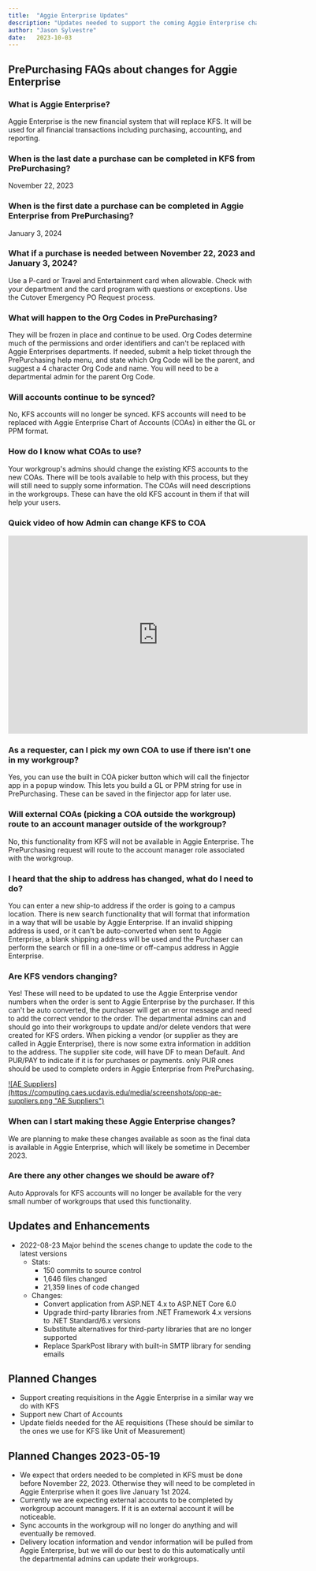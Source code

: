 ```yaml
---
title:  "Aggie Enterprise Updates"
description: "Updates needed to support the coming Aggie Enterprise changes in 2023"
author: "Jason Sylvestre"
date:   2023-10-03
---
```


## PrePurchasing FAQs about changes for Aggie Enterprise 

### What is Aggie Enterprise?
Aggie Enterprise is the new financial system that will replace KFS. It will be used for all financial transactions including purchasing, accounting, and reporting.

### When is the last date a purchase can be completed in KFS from PrePurchasing?
November 22, 2023

### When is the first date a purchase can be completed in Aggie Enterprise from PrePurchasing?
January 3, 2024 

### What if a purchase is needed between November 22, 2023 and January 3, 2024?
Use a P-card or Travel and Entertainment card when allowable.  Check with your department and the card program with questions or exceptions.
Use the Cutover Emergency PO Request process.


### What will happen to the Org Codes in PrePurchasing?
They will be frozen in place and continue to be used. Org Codes determine much of the permissions and order identifiers and can't be replaced with Aggie Enterprises departments.
If needed, submit a help ticket through the PrePurchasing help menu, and state which Org Code will be the parent, and suggest a 4 character Org Code and name. You will need to be a departmental admin for the parent Org Code.

### Will accounts continue to be synced?
No, KFS accounts will no longer be synced. KFS accounts will need to be replaced with Aggie Enterprise Chart of Accounts (COAs) in either the GL or PPM format.

### How do I know what COAs to use?
Your workgroup's admins should change the existing KFS accounts to the new COAs. There will be tools available to help with this process, but they will still need to supply some information.
The COAs will need descriptions in the workgroups. These can have the old KFS account in them if that will help your users.

### Quick video of how Admin can change KFS to COA

<iframe id="kaltura_player" src="https://cdnapisec.kaltura.com/p/1770401/sp/177040100/embedIframeJs/uiconf_id/29032722/partner_id/1770401?iframeembed=true&playerId=kaltura_player&entry_id=1_luv7yig9&flashvars[localizationCode]=en&amp;flashvars[sideBarContainer.plugin]=true&amp;flashvars[sideBarContainer.position]=left&amp;flashvars[sideBarContainer.clickToClose]=true&amp;flashvars[chapters.plugin]=true&amp;flashvars[chapters.layout]=vertical&amp;flashvars[chapters.thumbnailRotator]=false&amp;flashvars[streamSelector.plugin]=true&amp;flashvars[EmbedPlayer.SpinnerTarget]=videoHolder&amp;flashvars[dualScreen.plugin]=true&amp;flashvars[Kaltura.addCrossoriginToIframe]=true&amp;&wid=1_dnyfqma8" width="608" height="402" allowfullscreen webkitallowfullscreen mozAllowFullScreen allow="autoplay *; fullscreen *; encrypted-media *" sandbox="allow-downloads allow-forms allow-same-origin allow-scripts allow-top-navigation allow-pointer-lock allow-popups allow-modals allow-orientation-lock allow-popups-to-escape-sandbox allow-presentation allow-top-navigation-by-user-activation" frameborder="0" title="PrePurchasing Convert KFA account to Aggie Enterprise COA"></iframe>


### As a requester, can I pick my own COA to use if there isn't one in my workgroup?
Yes, you can use the built in COA picker button which will call the finjector app in a popup window. This lets you build a GL or PPM string for use in PrePurchasing. These can be saved in the finjector app for later use.

### Will external COAs (picking a COA outside the workgroup) route to an account manager outside of the workgroup?
No, this functionality from KFS will not be available in Aggie Enterprise. The PrePurchasing request will route to the account manager role associated with the workgroup.

### I heard that the ship to address has changed, what do I need to do?
You can enter a new ship-to address if the order is going to a campus location. There is new search functionality that will format that information in a way that will be usable by Aggie Enterprise.
If an invalid shipping address is used, or it can't be auto-converted when sent to Aggie Enterprise, a blank shipping address will be used and the Purchaser can perform the search or fill in a one-time or off-campus address in Aggie Enterprise.

### Are KFS vendors changing?
Yes! These will need to be updated to use the Aggie Enterprise vendor numbers when the order is sent to Aggie Enterprise by the purchaser. If this can't be auto converted, the purchaser will get an error message and need to add the correct vendor to the order.
The departmental admins can and should go into their workgroups to update and/or delete vendors that were created for KFS orders.
When picking a vendor (or supplier as they are called in Aggie Enterprise), there is now some extra information in addition to the address. The supplier site code, will have DF to mean Default. And PUR/PAY to indicate if it is for purchases or payments. only PUR ones should be used to complete orders in Aggie Enterprise from PrePurchasing.

<a data-toggle="lightbox" href="/media/screenshots/opp-ae-suppliers.png">
![AE Suppliers](https://computing.caes.ucdavis.edu/media/screenshots/opp-ae-suppliers.png "AE Suppliers")
</a>

### When can I start making these Aggie Enterprise changes?
We are planning to make these changes available as soon as the final data is available in Aggie Enterprise, which will likely be sometime in December 2023. 


### Are there any other changes we should be aware of?
Auto Approvals for KFS accounts will no longer be available for the very small number of workgroups that used this functionality.

## Updates and Enhancements
* 2022-08-23 Major behind the scenes change to update the code to the latest versions
  * Stats: 
    * 150 commits to source control
    * 1,646 files changed
    * 21,359 lines of code changed
  * Changes: 
    * Convert application from ASP.NET 4.x to ASP.NET Core 6.0
    * Upgrade third-party libraries from .NET Framework 4.x versions to .NET Standard/6.x versions
    * Substitute alternatives for third-party libraries that are no longer supported
    * Replace SparkPost library with built-in SMTP library for sending emails


## Planned Changes
* Support creating requisitions in the Aggie Enterprise in a similar way we do with KFS 
* Support new Chart of Accounts
* Update fields needed for the AE requisitions (These should be similar to the ones we use for KFS like Unit of Measurement) 

## Planned Changes 2023-05-19
* We expect that orders needed to be completed in KFS must be done before November 22, 2023. Otherwise they will need to be completed in Aggie Enterprise when it goes live January 1st 2024.
* Currently we are expecting external accounts to be completed by workgroup account managers. If it is an external account it will be noticeable.
* Sync accounts in the workgroup will no longer do anything and will eventually be removed.
* Delivery location information and vendor information will be pulled from Aggie Enterprise, but we will do our best to do this automatically until the departmental admins can update their workgroups.

